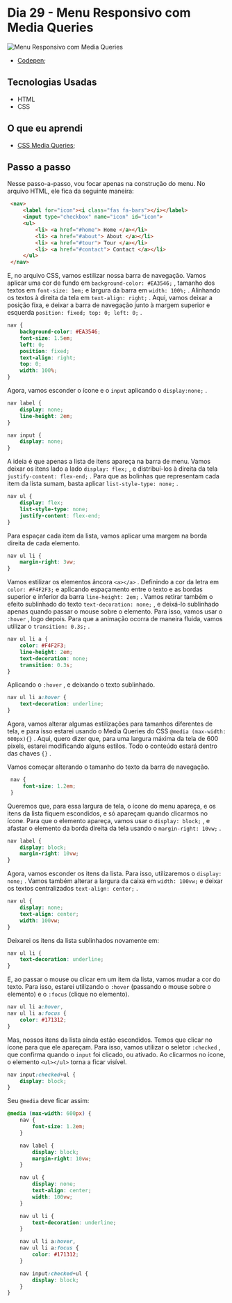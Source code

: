 # Dia 29 - Menu Responsivo com Media Queries

![Menu Responsivo com Media Queries](./captured.gif?raw=true "Menu Responsivo com Media Queries")

*   [Codepen](https://codepen.io/lizvidotti91/pen/oNLWaVN?editors=1100); 

## Tecnologias Usadas

*   HTML
*   CSS

## O que eu aprendi

*   [CSS Media Queries](https://www.w3schools.com/css/css_rwd_mediaqueries.asp); 

## Passo a passo

 
 Nesse passo-a-passo, vou focar apenas na construção do menu. No arquivo HTML, ele fica da seguinte maneira: 

``` html
 <nav>
     <label for="icon"><i class="fas fa-bars"></i></label>
     <input type="checkbox" name="icon" id="icon">
     <ul>
         <li> <a href="#home"> Home </a></li>
         <li> <a href="#about"> About </a></li>
         <li> <a href="#tour"> Tour </a></li>
         <li> <a href="#contact"> Contact </a></li>
     </ul>
 </nav>
```

E, no arquivo CSS, vamos estilizar nossa barra de navegação. Vamos aplicar uma cor de fundo em `background-color: #EA3546;` , tamanho dos textos em `font-size: 1em;` e largura da barra em `width: 100%;` . Alinhando os textos à direita da tela em `text-align: right;` . Aqui, vamos deixar a posição fixa, e deixar a barra de navegação junto à margem superior e esquerda `position: fixed; top: 0; left: 0;` .

``` css
nav {
    background-color: #EA3546;
    font-size: 1.5em;
    left: 0;
    position: fixed;
    text-align: right;
    top: 0;
    width: 100%;
}
```

Agora, vamos esconder o ícone e o `input` aplicando o `display:none;` .

``` css
nav label {
    display: none;
    line-height: 2em;
}

nav input {
    display: none;
}
```

A ideia é que apenas a lista de itens apareça na barra de menu. Vamos deixar os itens lado a lado `display: flex;` , e distribuí-los à direita da tela `justify-content: flex-end;` . Para que as bolinhas que representam cada item da lista sumam, basta aplicar `list-style-type: none;` .

``` css
nav ul {
    display: flex;
    list-style-type: none;
    justify-content: flex-end;
}
```

Para espaçar cada item da lista, vamos aplicar uma margem na borda direita de cada elemento.

``` css
nav ul li {
    margin-right: 3vw;
}
```

Vamos estilizar os elementos âncora `<a></a>` . Definindo a cor da letra em `color: #F4F2F3;` e aplicando espaçamento entre o texto e as bordas superior e inferior da barra `line-height: 2em;` . Vamos retirar também o efeito sublinhado do texto `text-decoration: none;` , e deixá-lo sublinhado apenas quando passar o mouse sobre o elemento. Para isso, vamos usar o `:hover` , logo depois. Para que a animação ocorra de maneira fluida, vamos utilizar o `transition: 0.3s;` .

``` css
nav ul li a {
    color: #F4F2F3;
    line-height: 2em;
    text-decoration: none;
    transition: 0.3s;
}
```

Aplicando o `:hover` , e deixando o texto sublinhado.

``` css
nav ul li a:hover {
    text-decoration: underline;
}
```

Agora, vamos alterar algumas estilizações para tamanhos diferentes de tela, e para isso estarei usando o Media Queries do CSS `@media (max-width: 600px){}` . Aqui, quero dizer que, para uma largura máxima da tela de 600 pixels, estarei modificando alguns estilos. Todo o conteúdo estará dentro das chaves `{}` .

Vamos começar alterando o tamanho do texto da barra de navegação.

``` css
 nav {
     font-size: 1.2em;
 }
```

Queremos que, para essa largura de tela, o ícone do menu apareça, e os itens da lista fiquem escondidos, e só apareçam quando clicarmos no ícone. Para que o elemento apareça, vamos usar o `display: block;` , e afastar o elemento da borda direita da tela usando o `margin-right: 10vw;` .

``` css
nav label {
    display: block;
    margin-right: 10vw;
}
```

Agora, vamos esconder os itens da lista. Para isso, utilizaremos o `display: none;` . Vamos também alterar a largura da caixa em `width: 100vw;` e deixar os textos centralizados `text-align: center;` .

``` css
nav ul {
    display: none;
    text-align: center;
    width: 100vw;
}
```

Deixarei os itens da lista sublinhados novamente em: 

``` css
nav ul li {
    text-decoration: underline;
}
```

E, ao passar o mouse ou clicar em um item da lista, vamos mudar a cor do texto. Para isso, estarei utilizando o `:hover` (passando o mouse sobre o elemento) e o `:focus` (clique no elemento).

``` css
nav ul li a:hover,
nav ul li a:focus {
    color: #171312;
}
```

Mas, nossos itens da lista ainda estão escondidos. Temos que clicar no ícone para que ele apareçam. Para isso, vamos utilizar o seletor `:checked` , que confirma quando o `input` foi clicado, ou ativado. Ao clicarmos no ícone, o elemento `<ul></ul>` torna a ficar visível.

``` css
nav input:checked+ul {
    display: block;
}
```

Seu `@media` deve ficar assim:

``` css
@media (max-width: 600px) {
    nav {
        font-size: 1.2em;
    }

    nav label {
        display: block;
        margin-right: 10vw;
    }

    nav ul {
        display: none;
        text-align: center;
        width: 100vw;
    }

    nav ul li {
        text-decoration: underline;
    }

    nav ul li a:hover,
    nav ul li a:focus {
        color: #171312;
    }

    nav input:checked+ul {
        display: block;
    }
}
```
